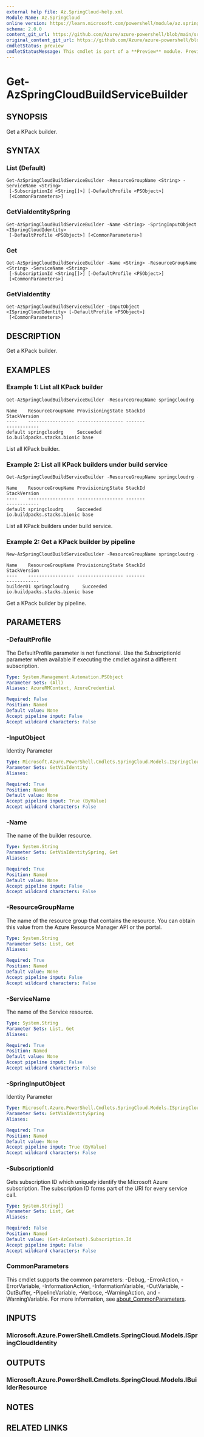 ```yaml
---
external help file: Az.SpringCloud-help.xml
Module Name: Az.SpringCloud
online version: https://learn.microsoft.com/powershell/module/az.springcloud/get-azspringcloudbuildservicebuilder
schema: 2.0.0
content_git_url: https://github.com/Azure/azure-powershell/blob/main/src/SpringCloud/SpringCloud/help/Get-AzSpringCloudBuildServiceBuilder.md
original_content_git_url: https://github.com/Azure/azure-powershell/blob/main/src/SpringCloud/SpringCloud/help/Get-AzSpringCloudBuildServiceBuilder.md
cmdletStatus: preview
cmdletStatusMessage: This cmdlet is part of a **Preview** module. Preview versions aren't recommended for use in production environments. For more information, see https://aka.ms/azps-refstatus.
---
```


# Get-AzSpringCloudBuildServiceBuilder

## SYNOPSIS
Get a KPack builder.

## SYNTAX

### List (Default)
```
Get-AzSpringCloudBuildServiceBuilder -ResourceGroupName <String> -ServiceName <String>
 [-SubscriptionId <String[]>] [-DefaultProfile <PSObject>]
 [<CommonParameters>]
```

### GetViaIdentitySpring
```
Get-AzSpringCloudBuildServiceBuilder -Name <String> -SpringInputObject <ISpringCloudIdentity>
 [-DefaultProfile <PSObject>] [<CommonParameters>]
```

### Get
```
Get-AzSpringCloudBuildServiceBuilder -Name <String> -ResourceGroupName <String> -ServiceName <String>
 [-SubscriptionId <String[]>] [-DefaultProfile <PSObject>]
 [<CommonParameters>]
```

### GetViaIdentity
```
Get-AzSpringCloudBuildServiceBuilder -InputObject <ISpringCloudIdentity> [-DefaultProfile <PSObject>]
 [<CommonParameters>]
```

## DESCRIPTION
Get a KPack builder.

## EXAMPLES

### Example 1: List all KPack builder
```powershell
Get-AzSpringCloudBuildServiceBuilder -ResourceGroupName springcloudrg -ServiceName sspring-portal01
```

```output
Name    ResourceGroupName ProvisioningState StackId                     StackVersion
----    ----------------- ----------------- -------                     ------------
default springcloudrg     Succeeded         io.buildpacks.stacks.bionic base
```

List all KPack builder.

### Example 2: List all KPack builders under build service
```powershell
Get-AzSpringCloudBuildServiceBuilder -ResourceGroupName springcloudrg -ServiceName sspring-portal01 -Name default
```

```output
Name    ResourceGroupName ProvisioningState StackId                     StackVersion
----    ----------------- ----------------- -------                     ------------
default springcloudrg     Succeeded         io.buildpacks.stacks.bionic base
```

List all KPack builders under build service.

### Example 2: Get a KPack builder by pipeline
```powershell
New-AzSpringCloudBuildServiceBuilder -ResourceGroupName springcloudrg -ServiceName sspring-portal01 -Name builder03 -StackId 'io.buildpacks.stacks.bionic' -StackVersion 'base' | Get-AzSpringCloudBuildServiceBuilder
```

```output
Name    ResourceGroupName ProvisioningState StackId                     StackVersion
----    ----------------- ----------------- -------                     ------------
builder01 springcloudrg     Succeeded         io.buildpacks.stacks.bionic base
```

Get a KPack builder by pipeline.

## PARAMETERS

### -DefaultProfile
The DefaultProfile parameter is not functional.
Use the SubscriptionId parameter when available if executing the cmdlet against a different subscription.

```yaml
Type: System.Management.Automation.PSObject
Parameter Sets: (All)
Aliases: AzureRMContext, AzureCredential

Required: False
Position: Named
Default value: None
Accept pipeline input: False
Accept wildcard characters: False
```

### -InputObject
Identity Parameter

```yaml
Type: Microsoft.Azure.PowerShell.Cmdlets.SpringCloud.Models.ISpringCloudIdentity
Parameter Sets: GetViaIdentity
Aliases:

Required: True
Position: Named
Default value: None
Accept pipeline input: True (ByValue)
Accept wildcard characters: False
```

### -Name
The name of the builder resource.

```yaml
Type: System.String
Parameter Sets: GetViaIdentitySpring, Get
Aliases:

Required: True
Position: Named
Default value: None
Accept pipeline input: False
Accept wildcard characters: False
```

### -ResourceGroupName
The name of the resource group that contains the resource.
You can obtain this value from the Azure Resource Manager API or the portal.

```yaml
Type: System.String
Parameter Sets: List, Get
Aliases:

Required: True
Position: Named
Default value: None
Accept pipeline input: False
Accept wildcard characters: False
```

### -ServiceName
The name of the Service resource.

```yaml
Type: System.String
Parameter Sets: List, Get
Aliases:

Required: True
Position: Named
Default value: None
Accept pipeline input: False
Accept wildcard characters: False
```

### -SpringInputObject
Identity Parameter

```yaml
Type: Microsoft.Azure.PowerShell.Cmdlets.SpringCloud.Models.ISpringCloudIdentity
Parameter Sets: GetViaIdentitySpring
Aliases:

Required: True
Position: Named
Default value: None
Accept pipeline input: True (ByValue)
Accept wildcard characters: False
```

### -SubscriptionId
Gets subscription ID which uniquely identify the Microsoft Azure subscription.
The subscription ID forms part of the URI for every service call.

```yaml
Type: System.String[]
Parameter Sets: List, Get
Aliases:

Required: False
Position: Named
Default value: (Get-AzContext).Subscription.Id
Accept pipeline input: False
Accept wildcard characters: False
```

### CommonParameters
This cmdlet supports the common parameters: -Debug, -ErrorAction, -ErrorVariable, -InformationAction, -InformationVariable, -OutVariable, -OutBuffer, -PipelineVariable, -Verbose, -WarningAction, and -WarningVariable. For more information, see [about_CommonParameters](http://go.microsoft.com/fwlink/?LinkID=113216).

## INPUTS

### Microsoft.Azure.PowerShell.Cmdlets.SpringCloud.Models.ISpringCloudIdentity

## OUTPUTS

### Microsoft.Azure.PowerShell.Cmdlets.SpringCloud.Models.IBuilderResource

## NOTES

## RELATED LINKS
